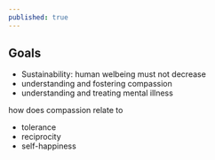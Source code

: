```yaml
---
published: true
---
```


## Goals

* Sustainability: human welbeing must not decrease
* understanding and fostering compassion
* understanding and treating mental illness

how does compassion relate to 

* tolerance
* reciprocity
* self-happiness
